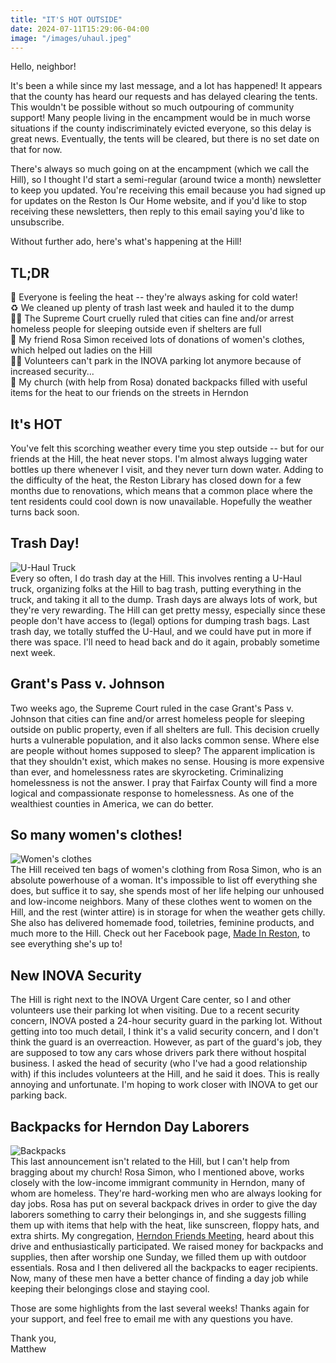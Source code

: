 ```yaml
---
title: "IT'S HOT OUTSIDE"
date: 2024-07-11T15:29:06-04:00
image: "/images/uhaul.jpeg"
---
```


Hello, neighbor!

It's been a while since my last message, and a lot has happened! It appears that the county has heard our requests and has delayed clearing the tents. This wouldn't be possible without so much outpouring of community support! Many people living in the encampment would be in much worse situations if the county indiscriminately evicted everyone, so this delay is great news. Eventually, the tents will be cleared, but there is no set date on that for now.

There's always so much going on at the encampment (which we call the Hill), so I thought I'd start a semi-regular (around twice a month) newsletter to keep you updated. You're receiving this email because you had signed up for updates on the Reston Is Our Home website, and if you'd like to stop receiving these newsletters, then reply to this email saying you'd like to unsubscribe.

Without further ado, here's what's happening at the Hill!

## TL;DR
🥵 Everyone is feeling the heat -- they're always asking for cold water!  
♻️ We cleaned up plenty of trash last week and hauled it to the dump  
🧑‍⚖️ The Supreme Court cruelly ruled that cities can fine and/or arrest homeless people for sleeping outside even if shelters are full  
👗 My friend Rosa Simon received lots of donations of women's clothes, which helped out ladies on the Hill  
👮‍♂️ Volunteers can't park in the INOVA parking lot anymore because of increased security...  
🎒 My church (with help from Rosa) donated backpacks filled with useful items for the heat to our friends on the streets in Herndon

## It's HOT
You've felt this scorching weather every time you step outside -- but for our friends at the Hill, the heat never stops. I'm almost always lugging water bottles up there whenever I visit, and they never turn down water. Adding to the difficulty of the heat, the Reston Library has closed down for a few months due to renovations, which means that a common place where the tent residents could cool down is now unavailable. Hopefully the weather turns back soon.

## Trash Day!
![U-Haul Truck](/images/uhaul.jpeg)  
Every so often, I do trash day at the Hill. This involves renting a U-Haul truck, organizing folks at the Hill to bag trash, putting everything in the truck, and taking it all to the dump. Trash days are always lots of work, but they're very rewarding. The Hill can get pretty messy, especially since these people don't have access to (legal) options for dumping trash bags. Last trash day, we totally stuffed the U-Haul, and we could have put in more if there was space. I'll need to head back and do it again, probably sometime next week.

## Grant's Pass v. Johnson
Two weeks ago, the Supreme Court ruled in the case Grant's Pass v. Johnson that cities can fine and/or arrest homeless people for sleeping outside on public property, even if all shelters are full. This decision cruelly hurts a vulnerable population, and it also lacks common sense. Where else are people without homes supposed to sleep? The apparent implication is that they shouldn't exist, which makes no sense. Housing is more expensive than ever, and homelessness rates are skyrocketing. Criminalizing homelessness is not the answer. I pray that Fairfax County will find a more logical and compassionate response to homelessness. As one of the wealthiest counties in America, we can do better.

## So many women's clothes!
![Women's clothes](/images/clothes.jpeg)  
The Hill received ten bags of women's clothing from Rosa Simon, who is an absolute powerhouse of a woman. It's impossible to list off everything she does, but suffice it to say, she spends most of her life helping our unhoused and low-income neighbors. Many of these clothes went to women on the Hill, and the rest (winter attire) is in storage for when the weather gets chilly. She also has delivered homemade food, toiletries, feminine products, and much more to the Hill. Check out her Facebook page, <a href="https://www.facebook.com/profile.php?id=100030791725527&mibextid=LQQJ4d" target="_blank">Made In Reston</a>, to see everything she's up to!

## New INOVA Security
The Hill is right next to the INOVA Urgent Care center, so I and other volunteers use their parking lot when visiting. Due to a recent security concern, INOVA posted a 24-hour security guard in the parking lot. Without getting into too much detail, I think it's a valid security concern, and I don't think the guard is an overreaction. However, as part of the guard's job, they are supposed to tow any cars whose drivers park there without hospital business. I asked the head of security (who I've had a good relationship with) if this includes volunteers at the Hill, and he said it does. This is really annoying and unfortunate. I'm hoping to work closer with INOVA to get our parking back.

## Backpacks for Herndon Day Laborers
![Backpacks](/images/backpacks.jpeg)  
This last announcement isn't related to the Hill, but I can't help from bragging about my church! Rosa Simon, who I mentioned above, works closely with the low-income immigrant community in Herndon, many of whom are homeless. They're hard-working men who are always looking for day jobs. Rosa has put on several backpack drives in order to give the day laborers something to carry their belongings in, and she suggests filling them up with items that help with the heat, like sunscreen, floppy hats, and extra shirts. My congregation, <a href="https://www.herndonfriendsmeeting.org" target="_blank">Herndon Friends Meeting</a>, heard about this drive and enthusiastically participated. We raised money for backpacks and supplies, then after worship one Sunday, we filled them up with outdoor essentials. Rosa and I then delivered all the backpacks to eager recipients. Now, many of these men have a better chance of finding a day job while keeping their belongings close and staying cool.

Those are some highlights from the last several weeks! Thanks again for your support, and feel free to email me with any questions you have.

Thank you,  
Matthew